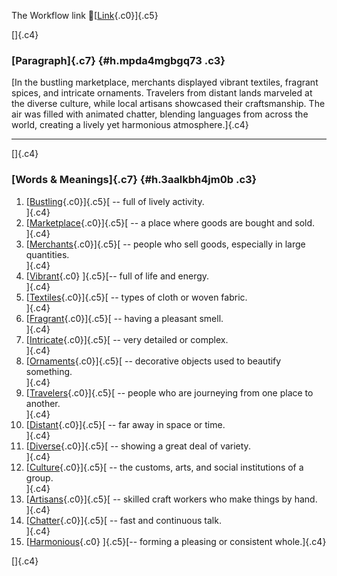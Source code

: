The Workflow link
👏[[Link](https://www.google.com/url?q=http://www.google.com&sa=D&source=editors&ust=1756118677075716&usg=AOvVaw0K-hsaOrgVwrnKNqxlEFOl){.c0}]{.c5}

[]{.c4}

### [Paragraph]{.c7} {#h.mpda4mgbgq73 .c3}

[In the bustling marketplace, merchants displayed vibrant textiles,
fragrant spices, and intricate ornaments. Travelers from distant lands
marveled at the diverse culture, while local artisans showcased their
craftsmanship. The air was filled with animated chatter, blending
languages from across the world, creating a lively yet harmonious
atmosphere.]{.c4}

------------------------------------------------------------------------

[]{.c4}

### [Words & Meanings]{.c7} {#h.3aalkbh4jm0b .c3}

1.  [[Bustling](https://www.google.com/url?q=http://www.google.com&sa=D&source=editors&ust=1756118677076325&usg=AOvVaw0SLmhEGEFaJqDHhKtnaxbO){.c0}]{.c5}[ --
    full of lively activity.\
    ]{.c4}
2.  [[Marketplace](https://www.google.com/url?q=http://www.google.com&sa=D&source=editors&ust=1756118677076441&usg=AOvVaw0gZee9HWysDHPqdkIqII77){.c0}]{.c5}[ --
    a place where goods are bought and sold.\
    ]{.c4}
3.  [[Merchants](https://www.google.com/url?q=http://www.google.com&sa=D&source=editors&ust=1756118677076550&usg=AOvVaw1kinkcqw1JlSSNsd_xxZsA){.c0}]{.c5}[ --
    people who sell goods, especially in large quantities.\
    ]{.c4}
4.  [[Vibrant](https://www.google.com/url?q=http://www.google.com&sa=D&source=editors&ust=1756118677076700&usg=AOvVaw0pC9gmDnZJNNlD_gcIWBGs){.c0}
    ]{.c5}[-- full of life and energy.\
    ]{.c4}
5.  [[Textiles](https://www.google.com/url?q=http://www.google.com&sa=D&source=editors&ust=1756118677076817&usg=AOvVaw2CzRQsvhN9kGtbvlCer26t){.c0}]{.c5}[ --
    types of cloth or woven fabric.\
    ]{.c4}
6.  [[Fragrant](https://www.google.com/url?q=http://www.google.com&sa=D&source=editors&ust=1756118677076984&usg=AOvVaw2cI49FtPi-jTVg9uoTh-zU){.c0}]{.c5}[ --
    having a pleasant smell.\
    ]{.c4}
7.  [[Intricate](https://www.google.com/url?q=http://www.google.com&sa=D&source=editors&ust=1756118677077083&usg=AOvVaw38GMeF9OWBhk0eFdv4xpnI){.c0}]{.c5}[ --
    very detailed or complex.\
    ]{.c4}
8.  [[Ornaments](https://www.google.com/url?q=http://www.google.com&sa=D&source=editors&ust=1756118677077178&usg=AOvVaw2Wo38PdhgqmY-kho8omCmG){.c0}]{.c5}[ --
    decorative objects used to beautify something.\
    ]{.c4}
9.  [[Travelers](https://www.google.com/url?q=http://www.google.com&sa=D&source=editors&ust=1756118677077285&usg=AOvVaw1-JO-CQWcRPR0srtHtTzjs){.c0}]{.c5}[ --
    people who are journeying from one place to another.\
    ]{.c4}
10. [[Distant](https://www.google.com/url?q=http://www.google.com&sa=D&source=editors&ust=1756118677077396&usg=AOvVaw2KTNOJNaOAde2mczy86D5i){.c0}]{.c5}[ --
    far away in space or time.\
    ]{.c4}
11. [[Diverse](https://www.google.com/url?q=http://www.google.com&sa=D&source=editors&ust=1756118677077487&usg=AOvVaw13IF5ETBqiYr4k-U2cAU0c){.c0}]{.c5}[ --
    showing a great deal of variety.\
    ]{.c4}
12. [[Culture](https://www.google.com/url?q=http://www.google.com&sa=D&source=editors&ust=1756118677077584&usg=AOvVaw3mBLFkhN3ZjuHPFCaX_XIQ){.c0}]{.c5}[ --
    the customs, arts, and social institutions of a group.\
    ]{.c4}
13. [[Artisans](https://www.google.com/url?q=http://www.google.com&sa=D&source=editors&ust=1756118677077711&usg=AOvVaw3qhFVbSdNP7un_IsMBAbOc){.c0}]{.c5}[ --
    skilled craft workers who make things by hand.\
    ]{.c4}
14. [[Chatter](https://www.google.com/url?q=http://www.google.com&sa=D&source=editors&ust=1756118677077833&usg=AOvVaw2p3w_Eg9QQ-5vPhSCvCAup){.c0}]{.c5}[ --
    fast and continuous talk.\
    ]{.c4}
15. [[Harmonious](https://www.google.com/url?q=http://www.google.com&sa=D&source=editors&ust=1756118677077933&usg=AOvVaw2Ws3fZ31PV_BOmnmdwR3Pl){.c0}
    ]{.c5}[-- forming a pleasing or consistent whole.]{.c4}

[]{.c4}
